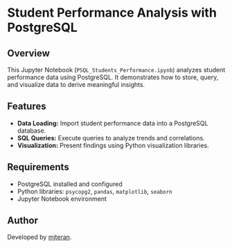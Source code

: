 # Student Performance Analysis with PostgreSQL

## Overview
This Jupyter Notebook (`PSQL_Students_Performance.ipynb`) analyzes student performance data using PostgreSQL. It demonstrates how to store, query, and visualize data to derive meaningful insights.

## Features
- **Data Loading:** Import student performance data into a PostgreSQL database.
- **SQL Queries:** Execute queries to analyze trends and correlations.
- **Visualization:** Present findings using Python visualization libraries.

## Requirements
- PostgreSQL installed and configured
- Python libraries: `psycopg2`, `pandas`, `matplotlib`, `seaborn`
- Jupyter Notebook environment

## Author
Developed by [mjteran](https://github.com/mjteran).
